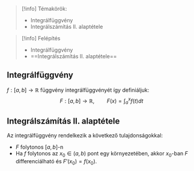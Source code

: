 > [!info] Témakörök:
> - Integrálfüggvény
> - Integrálszámítás II. alaptétele

> [!info] Felépítés
> - Integrálfüggvény
> - ==Integrálszámítás II. alaptétele==

## Integrálfüggvény
$f: [a,b]\to\mathbb{R}$ függvény integrálfüggvényét így definiáljuk:
$$F:[a,b]\to\mathbb{R},\quad\quad F(x)=\int_a^xf(t)dt$$
## Integrálszámítás II. alaptétele
Az integrálfüggvény rendelkezik a következő tulajdonságokkal:
- $F$ folytonos $[a,b]$-n
- Ha $f$ folytonos az $x_0\in(a,b)$ pont egy környezetében, akkor $x_0$-ban $F$ differenciálható és $F'(x_0)=f(x_0)$.